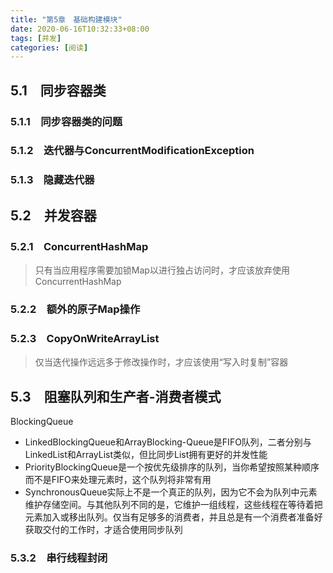 ```yaml
---
title: "第5章　基础构建模块"
date: 2020-06-16T10:32:33+08:00
tags: [并发]
categories: [阅读]
---
```


## 5.1　同步容器类
### 5.1.1　同步容器类的问题
### 5.1.2　迭代器与ConcurrentModificationException
### 5.1.3　隐藏迭代器

## 5.2　并发容器
### 5.2.1　ConcurrentHashMap
>只有当应用程序需要加锁Map以进行独占访问时，才应该放弃使用ConcurrentHashMap
### 5.2.2　额外的原子Map操作
### 5.2.3　CopyOnWriteArrayList
>仅当迭代操作远远多于修改操作时，才应该使用“写入时复制”容器

## 5.3　阻塞队列和生产者-消费者模式
BlockingQueue
- LinkedBlockingQueue和ArrayBlocking-Queue是FIFO队列，二者分别与LinkedList和ArrayList类似，但比同步List拥有更好的并发性能
- PriorityBlockingQueue是一个按优先级排序的队列，当你希望按照某种顺序而不是FIFO来处理元素时，这个队列将非常有用
- SynchronousQueue实际上不是一个真正的队列，因为它不会为队列中元素维护存储空间。与其他队列不同的是，它维护一组线程，这些线程在等待着把元素加入或移出队列。仅当有足够多的消费者，并且总是有一个消费者准备好获取交付的工作时，才适合使用同步队列

### 5.3.2　串行线程封闭